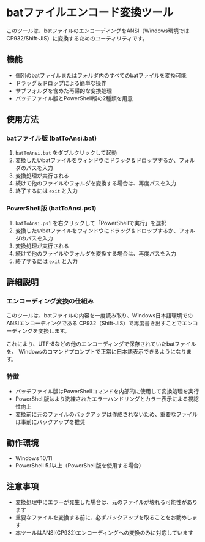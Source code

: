 # batファイルエンコード変換ツール

このツールは、batファイルのエンコーディングをANSI（Windows環境ではCP932/Shift-JIS）に変換するためのユーティリティです。

## 機能

- 個別のbatファイルまたはフォルダ内のすべてのbatファイルを変換可能
- ドラッグ＆ドロップによる簡単な操作
- サブフォルダを含めた再帰的な変換処理
- バッチファイル版とPowerShell版の2種類を用意

## 使用方法

### batファイル版 (batToAnsi.bat)

1. `batToAnsi.bat` をダブルクリックして起動
2. 変換したいbatファイルをウィンドウにドラッグ＆ドロップするか、フォルダのパスを入力
3. 変換処理が実行される
4. 続けて他のファイルやフォルダを変換する場合は、再度パスを入力
5. 終了するには `exit` と入力

### PowerShell版 (batToAnsi.ps1)

1. `batToAnsi.ps1` を右クリックして「PowerShellで実行」を選択
2. 変換したいbatファイルをウィンドウにドラッグ＆ドロップするか、フォルダのパスを入力
3. 変換処理が実行される
4. 続けて他のファイルやフォルダを変換する場合は、再度パスを入力
5. 終了するには `exit` と入力

## 詳細説明

### エンコーディング変換の仕組み

このツールは、batファイルの内容を一度読み取り、Windows日本語環境でのANSIエンコーディングである
CP932（Shift-JIS）で再度書き出すことでエンコーディングを変換します。

これにより、UTF-8などの他のエンコーディングで保存されていたbatファイルを、
Windowsのコマンドプロンプトで正常に日本語表示できるようになります。

### 特徴

- バッチファイル版はPowerShellコマンドを内部的に使用して変換処理を実行
- PowerShell版はより洗練されたエラーハンドリングとカラー表示による視認性向上
- 変換前に元のファイルのバックアップは作成されないため、重要なファイルは事前にバックアップを推奨

## 動作環境

- Windows 10/11
- PowerShell 5.1以上（PowerShell版を使用する場合）

## 注意事項

- 変換処理中にエラーが発生した場合は、元のファイルが壊れる可能性があります
- 重要なファイルを変換する前に、必ずバックアップを取ることをお勧めします
- 本ツールはANSI(CP932)エンコーディングへの変換のみに対応しています
